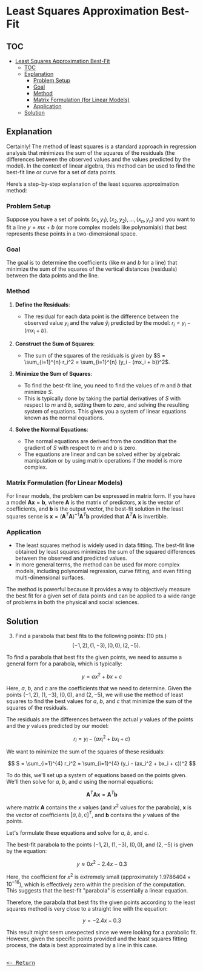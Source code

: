 # Least Squares Approximation Best-Fit

## TOC

- [Least Squares Approximation Best-Fit](#least-squares-approximation-best-fit)
  - [TOC](#toc)
  - [Explanation](#explanation)
    - [Problem Setup](#problem-setup)
    - [Goal](#goal)
    - [Method](#method)
    - [Matrix Formulation (for Linear Models)](#matrix-formulation-for-linear-models)
    - [Application](#application)
  - [Solution](#solution)

## Explanation

Certainly! The method of least squares is a standard approach in regression analysis that minimizes the sum of the squares of the residuals (the differences between the observed values and the values predicted by the model). In the context of linear algebra, this method can be used to find the best-fit line or curve for a set of data points.

Here’s a step-by-step explanation of the least squares approximation method:

### Problem Setup

Suppose you have a set of points $(x_1, y_1), (x_2, y_2), \ldots, (x_n, y_n)$ and you want to fit a line $y = mx + b$ (or more complex models like polynomials) that best represents these points in a two-dimensional space.

### Goal

The goal is to determine the coefficients (like $m$ and $b$ for a line) that minimize the sum of the squares of the vertical distances (residuals) between the data points and the line.

### Method

1. **Define the Residuals**:
   - The residual for each data point is the difference between the observed value $y_i$ and the value $\hat{y}_i$ predicted by the model: $r_i = y_i - (mx_i + b)$.

2. **Construct the Sum of Squares**:
   - The sum of the squares of the residuals is given by $S = \sum_{i=1}^{n} r_i^2 = \sum_{i=1}^{n} (y_i - (mx_i + b))^2$.

3. **Minimize the Sum of Squares**:
   - To find the best-fit line, you need to find the values of $m$ and $b$ that minimize $S$.
   - This is typically done by taking the partial derivatives of $S$ with respect to $m$ and $b$, setting them to zero, and solving the resulting system of equations. This gives you a system of linear equations known as the normal equations.

4. **Solve the Normal Equations**:
   - The normal equations are derived from the condition that the gradient of $S$ with respect to $m$ and $b$ is zero.
   - The equations are linear and can be solved either by algebraic manipulation or by using matrix operations if the model is more complex.

### Matrix Formulation (for Linear Models)

For linear models, the problem can be expressed in matrix form. If you have a model $\mathbf{Ax} = \mathbf{b}$, where $\mathbf{A}$ is the matrix of predictors, $\mathbf{x}$ is the vector of coefficients, and $\mathbf{b}$ is the output vector, the best-fit solution in the least squares sense is $\mathbf{x} = (\mathbf{A}^T\mathbf{A})^{-1}\mathbf{A}^T\mathbf{b}$ provided that $\mathbf{A}^T\mathbf{A}$ is invertible.

### Application

- The least squares method is widely used in data fitting. The best-fit line obtained by least squares minimizes the sum of the squared differences between the observed and predicted values.
- In more general terms, the method can be used for more complex models, including polynomial regression, curve fitting, and even fitting multi-dimensional surfaces.

The method is powerful because it provides a way to objectively measure the best fit for a given set of data points and can be applied to a wide range of problems in both the physical and social sciences.

## Solution

3. Find a parabola that best fits to the following points: (10 pts.)
   $$
   (-1, 2), (1, -3), (0, 0), (2, - 5).
   $$

To find a parabola that best fits the given points, we need to assume a general form for a parabola, which is typically:

$$
y = ax^2 + bx + c
$$

Here, $a$, $b$, and $c$ are the coefficients that we need to determine. Given the points $(-1, 2)$, $(1, -3)$, $(0, 0)$, and $(2, -5)$, we will use the method of least squares to find the best values for $a$, $b$, and $c$ that minimize the sum of the squares of the residuals.

The residuals are the differences between the actual $y$ values of the points and the $y$ values predicted by our model:

$$
r_i = y_i - (ax_i^2 + bx_i + c)
$$

We want to minimize the sum of the squares of these residuals:

$$
S = \sum_{i=1}^{4} r_i^2 = \sum_{i=1}^{4} (y_i - (ax_i^2 + bx_i + c))^2
$$

To do this, we'll set up a system of equations based on the points given. We'll then solve for $a$, $b$, and $c$ using the normal equations:

$$
\mathbf{A}^T\mathbf{A}\mathbf{x} = \mathbf{A}^T\mathbf{b}
$$

where matrix $\mathbf{A}$ contains the $x$ values (and $x^2$ values for the parabola), $\mathbf{x}$ is the vector of coefficients $[a, b, c]^T$, and $\mathbf{b}$ contains the $y$ values of the points.

Let's formulate these equations and solve for $a$, $b$, and $c$.

The best-fit parabola to the points $(-1, 2)$, $(1, -3)$, $(0, 0)$, and $(2, -5)$ is given by the equation:

$$
y \approx 0x^2 - 2.4x - 0.3
$$

Here, the coefficient for $x^2$ is extremely small (approximately $1.9786404 \times 10^{-16}$), which is effectively zero within the precision of the computation. This suggests that the best-fit "parabola" is essentially a linear equation.

Therefore, the parabola that best fits the given points according to the least squares method is very close to a straight line with the equation:

$$
y = -2.4x - 0.3
$$

This result might seem unexpected since we were looking for a parabolic fit. However, given the specific points provided and the least squares fitting process, the data is best approximated by a line in this case.

[<kbd><br><- Return<br></kbd>](../RetakePrep.md)
